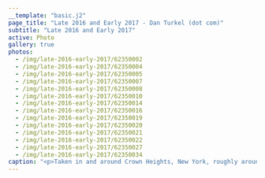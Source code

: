 ```yaml
---
__template: "basic.j2"
page_title: "Late 2016 and Early 2017 - Dan Turkel (dot com)"
subtitle: "Late 2016 and Early 2017"
active: Photo
gallery: true
photos:
  - /img/late-2016-early-2017/62350002
  - /img/late-2016-early-2017/62350004
  - /img/late-2016-early-2017/62350005
  - /img/late-2016-early-2017/62350007
  - /img/late-2016-early-2017/62350008
  - /img/late-2016-early-2017/62350010
  - /img/late-2016-early-2017/62350014
  - /img/late-2016-early-2017/62350016
  - /img/late-2016-early-2017/62350019
  - /img/late-2016-early-2017/62350020
  - /img/late-2016-early-2017/62350021
  - /img/late-2016-early-2017/62350022
  - /img/late-2016-early-2017/62350027
  - /img/late-2016-early-2017/62350034
caption: "<p>Taken in and around Crown Heights, New York, roughly around the end of 2016 and start of 2017. Kodak Ultramax 400 film in a Nikon N65. Gently post-processed.</p>"
---
```


